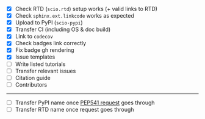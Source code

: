 - [x] Check RTD (`scio.rtd`) setup works (+ valid links to RTD)
- [x] Check `sphinx.ext.linkcode` works as expected
- [x] Upload to PyPI (`scio-pypi`)
- [x] Transfer CI (including OS & doc build)
- [x] Link to `codecov`
- [x] Check badges link correctly
- [x] Fix badge gh rendering
- [x] Issue templates
- [ ] Write listed tutorials
- [ ] Transfer relevant issues
- [ ] Citation guide
- [ ] Contributors

----

- [ ] Transfer PyPI name once [PEP541 request](https://github.com/pypi/support/issues/6146) goes through
- [ ] Transfer RTD name once request goes through
